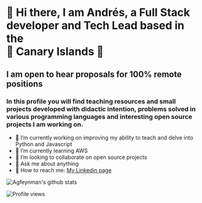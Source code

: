 # 👋 Hi there, I am Andrés, a Full Stack developer and Tech Lead based in the <br/> :palm_tree: Canary Islands :palm_tree:

## I am open to hear proposals for 100% remote positions

### In this profile you will find teaching resources and small projects developed with didactic intention, problems solved in various programming languages ​​and interesting open source projects I am working on.

- 🔭 I’m currently working on improving my ability to teach and delve into Python and Javascript
- 🌱 I’m currently learning AWS
- 👯 I’m looking to collaborate on open source projects
- 💬 Ask me about anything
- :memo: How to reach me: [My Linkedin page](https://www.linkedin.com/in/andresgutierrezramirez/?locale=en_US)


![Agfeynman's github stats](https://github-readme-stats.vercel.app/api?username=agfeynman&&show_icons=true)

![Profile views](https://gpvc.arturio.dev/agfeynman)
